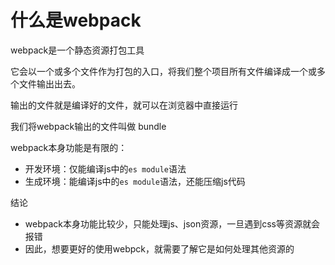 # 什么是webpack

webpack是一个静态资源打包工具

它会以一个或多个文件作为打包的入口，将我们整个项目所有文件编译成一个或多个文件输出出去。

输出的文件就是编译好的文件，就可以在浏览器中直接运行

我们将webpack输出的文件叫做 bundle



webpack本身功能是有限的：

-   开发环境：仅能编译js中的`es module`语法
-   生成环境：能编译js中的`es module`语法，还能压缩js代码


结论

-   webpack本身功能比较少，只能处理js、json资源，一旦遇到css等资源就会报错
-   因此，想要更好的使用webpck，就需要了解它是如何处理其他资源的